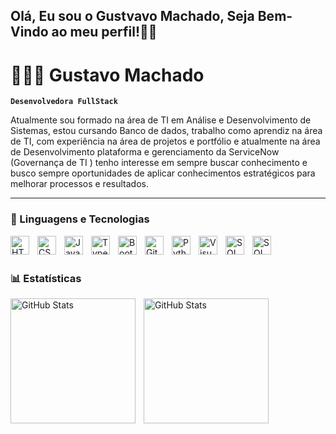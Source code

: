 ## Olá, Eu sou o Gustvavo Machado, Seja Bem-Vindo ao meu perfil!👋🏾

# 👨🏾‍💻 Gustavo Machado

**`Desenvolvedora FullStack`**

Atualmente sou formado na área de TI em Análise e Desenvolvimento de Sistemas, estou cursando Banco de dados, trabalho como aprendiz na área de TI, com experiência na área de projetos e portfólio e atualmente na área de Desenvolvimento plataforma e gerenciamento da ServiceNow (Governança de TI ) tenho interesse em sempre buscar conhecimento e busco sempre oportunidades de aplicar conhecimentos estratégicos para melhorar processos e resultados.

---

### 🤖 Linguagens e Tecnologias

<img 
    align="left" 
    alt="HTML"
    title="HTML" 
    width="30px" 
    style="padding-right: 10px;" 
    src="https://cdn.jsdelivr.net/gh/devicons/devicon@latest/icons/html5/html5-original.svg" 
/>
<img 
    align="left" 
    alt="CSS" 
    title="CSS"
    width="30px" 
    style="padding-right: 10px;" 
    src="https://cdn.jsdelivr.net/gh/devicons/devicon@latest/icons/css3/css3-original.svg" 
/>
<img 
    align="left" 
    alt="JavaScript" 
    title="JavaScript"
    width="30px" 
    style="padding-right: 10px;" 
    src="https://cdn.jsdelivr.net/gh/devicons/devicon@latest/icons/javascript/javascript-original.svg" 
/>
<img 
    align="left" 
    alt="TypeScript"
    title="TypeScript" 
    width="30px" 
    style="padding-right: 10px;" 
    src="https://cdn.jsdelivr.net/gh/devicons/devicon@latest/icons/typescript/typescript-original.svg" 
/>

<img 
    align="left" 
    alt="Bootstrap"
    title="Bootstrap" 
    width="30px" 
    style="padding-right: 10px;" 
    src="https://cdn.jsdelivr.net/gh/devicons/devicon@latest/icons/bootstrap/bootstrap-original.svg" 
/>

<img 
    align="left" 
    alt="Git" 
    title="Git"
    width="30px" 
    style="padding-right: 10px;" 
    src="https://cdn.jsdelivr.net/gh/devicons/devicon@latest/icons/git/git-original.svg" 
/>
<img 
    align="left" 
    alt="Python" 
    title="Python"
    width="30px" 
    style="padding-right: 10px;" 
    src="https://cdn.jsdelivr.net/gh/devicons/devicon@latest/icons/python/python-original.svg" 
/>
<img  
    align="left" 
    alt="Visual Studio Code" 
    title="Visual Studio Code"
    width="30px" 
    style="padding-right: 10px;" 
    src="https://cdn.jsdelivr.net/gh/devicons/devicon@latest/icons/vscode/vscode-original.svg" 
    />


 <img
   align="left"
   alt="SQL Server"
   title="SQL Server"
   width="30px"
   style="padding-right: 10px;" 
 src="https://cdn.jsdelivr.net/gh/devicons/devicon@latest/icons/microsoftsqlserver/microsoftsqlserver-original.svg" 
  />

   <img
   align="left"
   alt="SQL Server"
   title="SQL Server"
   width="30px"
   style="padding-right: 10px;" 
src="https://cdn.jsdelivr.net/gh/devicons/devicon@latest/icons/anaconda/anaconda-original.svg"
  />

<br/>
<br/>

### 📊 Estatísticas

<p>
  <img 
    align="left" 
    alt="GitHub Stats" 
    height="200" 
    style="padding-right: 10px;" 
    src="https://github-readme-stats.vercel.app/api?username=Gustavo-deSouza-Machado&show_icons=true&theme=tokyonight&include_all_commits=true&locale=pt-br" 
  />

<img 
      align="left" 
      alt="GitHub Stats" 
      height="200" 
      src="https://github-readme-stats.vercel.app/api/top-langs/?username=Gustavo-deSouza-Machado&theme=tokyonight&layout=compact&custom_title=Tecnologias&langs_count=9" 
  />

</p>

